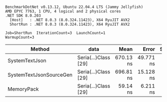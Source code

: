 ```

BenchmarkDotNet v0.13.12, Ubuntu 22.04.4 LTS (Jammy Jellyfish)
AMD EPYC 7763, 1 CPU, 4 logical and 2 physical cores
.NET SDK 8.0.203
  [Host]   : .NET 8.0.3 (8.0.324.11423), X64 RyuJIT AVX2
  ShortRun : .NET 8.0.3 (8.0.324.11423), X64 RyuJIT AVX2

Job=ShortRun  IterationCount=3  LaunchCount=1  
WarmupCount=3  

```
| Method                  | data                 | Mean      | Error     | StdDev   | Min       | Max       | Gen0   | Allocated |
|------------------------ |--------------------- |----------:|----------:|---------:|----------:|----------:|-------:|----------:|
| SystemTextJson          | Seria(...)Class [29] | 670.13 ns | 49.771 ns | 2.728 ns | 667.77 ns | 673.12 ns | 0.0038 |     392 B |
| SystemTextJsonSourceGen | Seria(...)Class [29] | 696.81 ns | 15.128 ns | 0.829 ns | 696.06 ns | 697.70 ns | 0.0048 |     464 B |
| MemoryPack              | Seria(...)Class [29] |  59.14 ns |  6.211 ns | 0.340 ns |  58.84 ns |  59.51 ns | 0.0014 |     120 B |
